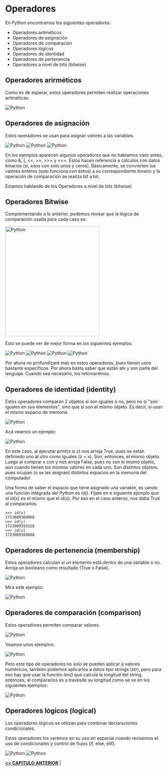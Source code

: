 # Operadores

En Python encontramos los siguientes operadores:

- Operadores aritméticos
- Operadores de asignación
- Operadores de comparación
- Operadores lógicos
- Operadores de identidad
- Operadores de pertenencia
- Operadores a nivel de bits (bitwise)


## Operadores arirméticos

Como es de esperar, estos operadores permiten realizar operaciones aritméticas.

<img src="../img/arithmetic_operators.png" alt="Python" title="Operadores aritméticos" />


## Operadores de asignación

Estos operadores se usan para asignar valores a las variables.

<img src="../img/assignment_operators1.png" alt="Python" title="Operadores aritméticos" />
<img src="../img/assignment_operators2.png" alt="Python" title="Operadores aritméticos" />
<img src="../img/assignment_operators3.png" alt="Python" title="Operadores aritméticos" />

En los ejemplos aparecen algunos operadores que no habíamos visto antes, como &, |, <<, >>, >>= y <<=. Éstos hacen referencia a cálculos con datos binarios (si, esos con solo unos y ceros). Básicamente, se convierten los valores enteros (solo funciona con éstos) a su correspondiente binario y la operación de comparación se realiza bit a bit. 

Estamos hablando de los Operadores a nivel de bits (bitwise)


## Operadores Bitwise

Complementando a lo anterior, podemos revisar que la lógica de comparación usada para cada caso es:

<img src="../img/bitwise1.png" alt="Python" title="Operadores bitwise" width="300" height="350" />

Esto se puede ver de mejor forma en los siguientes ejemplos:

<img src="../img/bitwise2.png" alt="Python" title="Operadores bitwise" />
<img src="../img/bitwise3.png" alt="Python" title="Operadores bitwise" />
<img src="../img/bitwise4.png" alt="Python" title="Operadores bitwise" />
<img src="../img/bitwise5.png" alt="Python" title="Operadores bitwise" />

Por ahora no profundizaré más en estos operadores, pues tienen usos bastante específicos. Por ahora basta saber que están ahí y son parte del lenguaje. Cuando sea necesario, los retomaremos.


## Operadores de identidad (identity)

Estos operadores comparan 2 objetos si son iguales o no, pero no si "son iguales en sus elementos", sino que si son el mismo objeto. Es decir, si usan el mismo espacio de memoria. 

<img src="../img/identity_operators.png" alt="Python" title="Operadores de identidad" />

Acá veamos un ejemplo:

<img src="../img/identity_operators2.png" alt="Python" title="Operadores de identidad" />

En este caso, al ejecutar print(x is z) nos arroja True, pues se están definiedo uno al otro como iguales (z = x). Son, entonces, el mismo objeto.
Luego al comprar x con y nos arroja False, pues no son el mismo objeto, aún cuando tienen los mismos valores en cada uno. Son distintos objetos, pues ocupan (o se les asignan) distintos espacios en la memoria del computador. 

Una forma de saber el espacio que tiene asignado una variable, es uando una función integrada del Python es *id()*. Fíjate en e siguiente ejemplo que el id(x) es el mismo que el id(z). Por eso en el caso anterior, nos daba True al compararlos.

```
>>> id(x)
1723089369088
>>> id(y)
1723089355328
>>> id(z)
1723089369088
```


## Operadores de pertenencia (membership)

Estos operadores calculan si un elemento está dentro de una variable o no. Arroja un booleano como resultado (True o False).

<img src="../img/membership_operators.png" alt="Python" title="Operadores de pertenencia" />

Mira este ejemplo:

<img src="../img/membership_operators2.png" alt="Python" title="Operadores de pertenencia" />


## Operadores de comparación (comparison)

Estos operadores permiten comparar valores.

<img src="../img/comparison_operators.png" alt="Python" title="Operadores de comparación" />

Veamos unos ejemplos:

<img src="../img/comparison_operators2.png" alt="Python" title="Operadores de comparación" />

Pero este tipo de operadores no solo se pueden aplicar a valores numéricos, también podemos aplicarlos a datos tipo strings (str), pero para eso hay que usar la función *len()* que calcula la longitud del string. entonces, al compararlos es a travésde su longitud como se ve en los siguientes ejemplos:

<img src="../img/comparison_operators3.png" alt="Python" title="Operadores de comparación" />


## Operadores lógicos (logical)

Los operadores lógicos se utilizan para combinar declaraciones condicionales.

Estos operadores los veremos en su uso en espacial cuando revisemos el uso de condicionales y control de flujos (if, else, elif).

<img src="../img/logical_operators.png" alt="Python" title="Operadores lógicos" />

<img src="../img/logical_operators2.png" alt="Python" title="Operadores lógicos" />



[**<< CAPITULO ANTERIOR**](https://github.com/paulovillarroel/aprendiendo_python/blob/main/06_variables_funciones/06_variables_funciones.md) | 